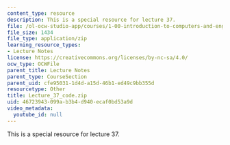 ```yaml
---
content_type: resource
description: This is a special resource for lecture 37.
file: /ol-ocw-studio-app/courses/1-00-introduction-to-computers-and-engineering-problem-solving-spring-2012/46723943099ab3b4d940ecaf0bd53a9d_Lecture_37_code.zip
file_size: 1434
file_type: application/zip
learning_resource_types:
- Lecture Notes
license: https://creativecommons.org/licenses/by-nc-sa/4.0/
ocw_type: OCWFile
parent_title: Lecture Notes
parent_type: CourseSection
parent_uid: cfe95031-1d4d-a15d-46b1-ed49c9bb355d
resourcetype: Other
title: Lecture_37_code.zip
uid: 46723943-099a-b3b4-d940-ecaf0bd53a9d
video_metadata:
  youtube_id: null
---
```

This is a special resource for lecture 37.